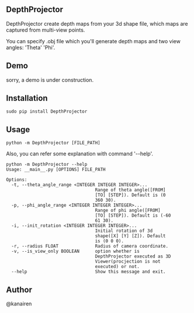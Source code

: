 ## DepthProjector

DepthProjector create depth maps from your 3d shape file,
which maps are captured from multi-view points.

You can specify .obj file which you'll generate depth maps and two view angles: 'Theta' 'Phi'.

## Demo
sorry, a demo is under construction.

## Installation

```
sudo pip install DepthProjector
```

## Usage

```
python -m DepthProjector [FILE_PATH]
```

Also, you can refer some explanation with command '--help'.
```
python -m DepthProjector --help
Usage: __main__.py [OPTIONS] FILE_PATH

Options:
  -t, --theta_angle_range <INTEGER INTEGER INTEGER>...
                                  Range of theta angle([FROM]
                                  [TO] [STEP]). Default is (0
                                  360 30).
  -p, --phi_angle_range <INTEGER INTEGER INTEGER>...
                                  Range of phi angle([FROM]
                                  [TO] [STEP]). Default is (-60
                                  61 30).
  -i, --init_rotation <INTEGER INTEGER INTEGER>...
                                  Initial rotation of 3d
                                  shape([X] [Y] [Z]). Default
                                  is (0 0 0).
  -r, --radius FLOAT              Radius of camera coordinate.
  -v, --is_view_only BOOLEAN      option whether is
                                  DepthProjector executed as 3D
                                  Viewer(procjection is not
                                  executed) or not.
  --help                          Show this message and exit.
```

## Author
@kanairen



